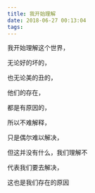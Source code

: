 ```yaml
---
title: 我开始理解
date: 2018-06-27 00:13:04
tags:
---
```

我开始理解这个世界，

无论好的坏的，

也无论美的丑的，

他们的存在，

都是有原因的，

所以不难解释，

只是偶尔难以解决，

但这并没有什么，我们理解不

代表我们要去解决，

这也是我们存在的原因